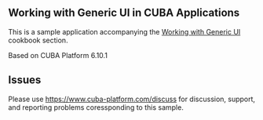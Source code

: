 ## Working with Generic UI in CUBA Applications

This is a sample application accompanying the [Working with Generic UI](https://doc.cuba-platform.com/manual-latest/ui_recipes.html) cookbook section.

Based on CUBA Platform 6.10.1

## Issues
Please use https://www.cuba-platform.com/discuss for discussion, support, and reporting problems coressponding to this sample.
